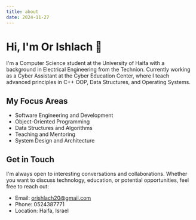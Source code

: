 ```yaml
---
title: about
date: 2024-11-27
---
```


# Hi, I'm Or Ishlach 👋

I'm a Computer Science student at the University of Haifa with a background in Electrical Engineering from the Technion. Currently working as a Cyber Assistant at the Cyber Education Center, where I teach advanced principles in C++ OOP, Data Structures, and Operating Systems.

## My Focus Areas

- Software Engineering and Development
- Object-Oriented Programming
- Data Structures and Algorithms
- Teaching and Mentoring
- System Design and Architecture

## Get in Touch

I'm always open to interesting conversations and collaborations. Whether you want to discuss technology, education, or potential opportunities, feel free to reach out:

- Email: orishlach20@gmail.com
- Phone: 0524387771
- Location: Haifa, Israel

